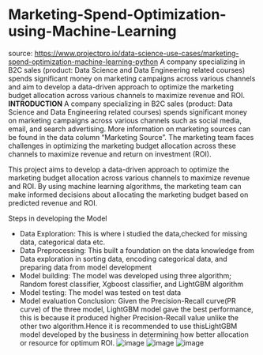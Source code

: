 # Marketing-Spend-Optimization-using-Machine-Learning
source: https://www.projectpro.io/data-science-use-cases/marketing-spend-optimization-machine-learning-python
A company specializing in B2C sales (product: Data Science and Data Engineering related courses) spends significant money on marketing campaigns across various channels  and aim to develop a data-driven approach to optimize the marketing budget allocation across various channels to maximize revenue and ROI.
**INTRODUCTION**
A company specializing in B2C sales (product: Data Science and Data Engineering related courses) spends significant money on marketing campaigns across various channels such as social media, email, and search advertising. More information on marketing sources can be found in the data column “Marketing Source”. The marketing team faces challenges in optimizing the marketing budget allocation across these channels to maximize revenue and return on investment (ROI).

This project aims to develop a data-driven approach to optimize the marketing budget allocation across various channels to maximize revenue and ROI. By using machine learning algorithms, the marketing team can make informed decisions about allocating the marketing budget based on predicted revenue and ROI.

Steps in developing the Model
- Data Exploration: This is where i studied the data,checked for missing data, categorical data etc.
- Data Preprocessing: This built a foundation on the data knowledge from Data exploration in sorting data, encoding categorical data, and preparing data from model development
- Model building: The model was developed using three algorithm; Random forest classifier, Xgboost classifier, and LightGBM algorithm
- Model testing: The model was tested on test data
- Model evaluation
  Conclusion: Given the Precision-Recall curve(PR curve) of the three model, LightGBM model gave the best performance, this is because it produced higher Precision-Recall value unlike the other two algorithm.Hence it is recommended to use thisLightGBM model developed by the business in determining how better allocation or resource for optimum ROI. 
  ![image](https://github.com/user-attachments/assets/6a06c221-bd35-4140-8006-00f201650d5c)
![image](https://github.com/user-attachments/assets/ca97fcbd-5da3-4f63-8e8c-783c40b8e245)
![image](https://github.com/user-attachments/assets/40537835-8572-45f3-8548-09bd0c33d940)

